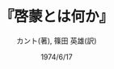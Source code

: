 ---
title: "『啓蒙とは何か』"
description: "『プロレゴーメナ』を書き終えてから10年の間に発表した彼の歴史哲学に関する小論５編を収める。啓蒙とは何か、人類の進むべき道、人類の起源、世界の終わり、理論としては正しいが実際には役立たぬという批判などの興味あるテーマを、かれの哲学的原理を応用、一般の読者を対象に解りやすく論じたものである。"
date: 1974/6/17
draft: false
hideToc: false
enableToc: true
enableTocContent: false
author: "カント(著), 篠田 英雄(訳)"
tags: 
- ドイツ啓蒙思想
- カント
category: 
- 西洋哲学
series:
- 岩波文庫
- 早稲田大学必修基礎演習テキスト100(2020年度)
image: images/feature2/content.png
---